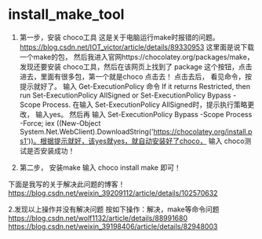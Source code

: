 # install_make_tool

1. 第一步，安装 choco工具
这是关于电脑运行make时报错的问题。https://blog.csdn.net/IOT_victor/article/details/89330953   这里面是说下载一个make的包，
然后我进入官网https://chocolatey.org/packages/make， 发现还要安装 choco工具，然后在该网页上找到了 package 这个按钮，点击进去，里面有很多包，第一个就是choco  点击去！ 
点击去后， 看见命令，按提示就好了。 输入 Get-ExecutionPolicy 命令   If it returns Restricted, then run Set-ExecutionPolicy AllSigned or Set-ExecutionPolicy Bypass -Scope Process.
在输入 Set-ExecutionPolicy AllSigned时，提示执行策略更改， 输入yes。
然后再 输入 Set-ExecutionPolicy Bypass -Scope Process -Force; iex ((New-Object System.Net.WebClient).DownloadString('https://chocolatey.org/install.ps1'))。根据提示就好，该yes就yes，就自动安装好了choco，  输入 choco测试是否安装成功！

2. 第二步， 安装make
输入  choco install make  即可！


下面是我写的关于解决此问题的博客！
https://blog.csdn.net/weixin_39209112/article/details/102570632


2.发现以上操作并没有解决问题
按如下操作：解决，make等命令问题
https://blog.csdn.net/wolf1132/article/details/88991680
https://blog.csdn.net/weixin_39198406/article/details/82948003
